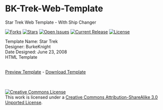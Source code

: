# BK-Trek-Web-Template
Star Trek  Web Template - With Ship Changer<br />

[![Forks](https://img.shields.io/github/forks/BK-Templates/BK-Trek-Web-Template.svg)](https://github.com/BK-Templates/BK-Trek-Web-Template/network)
[![Stars](https://img.shields.io/github/stars/BK-Templates/BK-Trek-Web-Template.svg)](hhttps://github.com/BK-Templates/BK-Trek-Web-Template/stargazers)
[![Open Issues](https://img.shields.io/github/issues/BK-Templates/BK-Trek-Web-Template.svg)](https://github.com/BK-Templates/BK-Trek-Web-Template/issues)
[![Current Release](https://img.shields.io/github/release/BK-Templates/BK-Trek-Web-Template.svg)](https://github.com/BK-Templates/BK-Trek-Web-Template/releases)
[![License](https://img.shields.io/badge/License-Creative%20Commons%20License-red.svg)](http://creativecommons.org/licenses/by-sa/3.0/deed.en_US)

Template Name: Star Trek<br />
Designer: BurkeKnight<br />
Date Designed: June 23, 2008<br />
HTML Template<br /><br />

<a href="http://www.burkeknight.com/demos/bktrek/" target="_blank">Preview Template</a> - <a href="https://github.com/BurkeKnight/BK-Trek-Web-Template/archive/master.zip">Download Template</a>

<br /><br /><a rel="license" href="http://creativecommons.org/licenses/by-sa/3.0/deed.en_US"><img alt="Creative Commons License" style="border-width:0" src="http://i.creativecommons.org/l/by-sa/3.0/88x31.png" /></a><br />This work is licensed under a <a rel="license" href="http://creativecommons.org/licenses/by-sa/3.0/deed.en_US">Creative Commons Attribution-ShareAlike 3.0 Unported License</a>.
